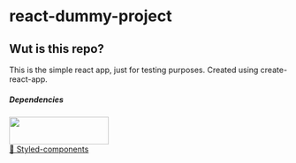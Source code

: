 # react-dummy-project

## Wut is this repo?
 This is  the simple react app, just for testing purposes. Created using create-react-app. 

 ##### Dependencies 
<a href="https://lottiefiles.com">
<img src="https://lottiefiles.com/images/v3/lottiefiles-logo.svg" width="180" height="50">
</a>
<br/>
<a href="https://styled-components.com">
💅 Styled-components 
</a>
